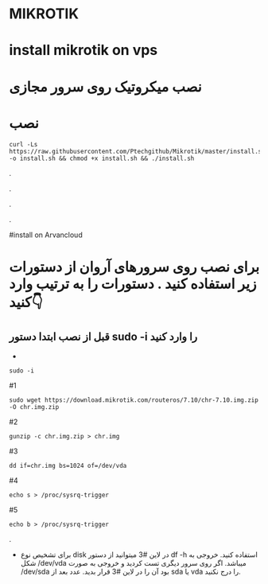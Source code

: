 
# MIKROTIK

# install mikrotik on vps
# نصب میکروتیک روی سرور مجازی

# نصب

```
curl -Ls https://raw.githubusercontent.com/Ptechgithub/Mikrotik/master/install.sh -o install.sh && chmod +x install.sh && ./install.sh
```

.

.
 
.

.

#install on Arvancloud 
# برای نصب روی سرورهای آروان از دستورات زیر استفاده کنید . دستورات را به ترتیب وارد کنید👇

## قبل از نصب ابتدا دستور sudo -i را وارد کنید 

-
``
sudo -i
``

#1

```
sudo wget https://download.mikrotik.com/routeros/7.10/chr-7.10.img.zip -O chr.img.zip
```

#2

```
gunzip -c chr.img.zip > chr.img
```

#3

```
dd if=chr.img bs=1024 of=/dev/vda
```

#4

```
echo s > /proc/sysrq-trigger
```

#5

```
echo b > /proc/sysrq-trigger
```

.

- برای تشخیص نوع disk در لاین #3 میتوانید از دستور  df -h استفاده کنید. خروجی به شکل /dev/vda میباشد. اگر روی سرور دیگری تست کردید و خروجی به صورت /dev/sda بود آن را در لاین #3 قرار بدید. عدد بعد از sda یا vda را درج نکنید.
